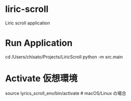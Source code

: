 # liric-scroll

Liric scroll application

# Run Application

cd /Users/chisato/Projects/LiricScroll
python -m src.main

# Activate 仮想環境

source lyrics_scroll_env/bin/activate # macOS/Linux の場合
